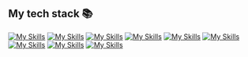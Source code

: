 
<h2> My tech stack 📚 </h2>

[![My Skills](https://skillicons.dev/icons?i=react,js,html,typescript,nextjs)]()
[![My Skills](https://skillicons.dev/icons?i=redux)]()
[![My Skills](https://skillicons.dev/icons?i=figma,vscode,stackoverflow)]()
[![My Skills](https://skillicons.dev/icons?i=css,styledcomponents,tailwind,materialui)]()
[![My Skills](https://skillicons.dev/icons?i=git,github,githubactions)]()
[![My Skills](https://skillicons.dev/icons?i=vite)]()
[![My Skills](https://skillicons.dev/icons?i=netlify)](https://www.netlify.com/)
[![My Skills](https://skillicons.dev/icons?i=firebase)](https://www.firebase.com/)
[![My Skills](https://skillicons.dev/icons?i=mysql)]()









<!--
**od-log/od-log** is a ✨ _special_ ✨ repository because its `README.md` (this file) appears on your GitHub profile.

Here are some ideas to get you started:

- 🔭 I’m currently working on ...
- 🌱 I’m currently learning ...
- 👯 I’m looking to collaborate on ...
- 🤔 I’m looking for help with ...
- 💬 Ask me about ...
- 📫 How to reach me: ...
- 😄 Pronouns: ...
- ⚡ Fun fact: ...
-->

